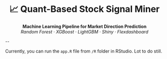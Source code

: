 <h1 align="center">📈 Quant-Based Stock Signal Miner</h1>
<p align="center">
  <strong>Machine Learning Pipeline for Market Direction Prediction</strong><br>
  <em>Random Forest · XGBoost · LightGBM · Shiny · Flexdashboard</em>
</p>

--

Currently, you can run the ```app.R``` file from ```/R``` folder in RStudio. Lot to do still.